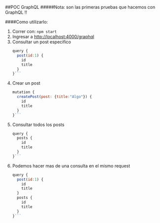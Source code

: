 ##POC GraphQL
#####Nota: son las primeras pruebas que hacemos con GraphQL !!

####Como utilizarlo:
1. Correr con: ```npm start```
2. Ingresar a [http://localhost:4000/graphql](http://localhost:4000/graphql)
3. Consultar un post especifico
    ```javascript
    query {
      post(id:1) {
        id
        title
      }
    }```
4. Crear un post
    ```javascript
    mutation {
      createPost(post: {title:"Algo"}) {
        id
        title
      }
    }```
5. Consultar todos los posts
    ```javascript
    query {
      posts {
        id
        title
      }
    }```
6. Podemos hacer mas de una consulta en el mismo request
    ```javascript
    query {
      post(id:1) {
        id
        title
      }
      posts {
        id
        title
      }
    }```